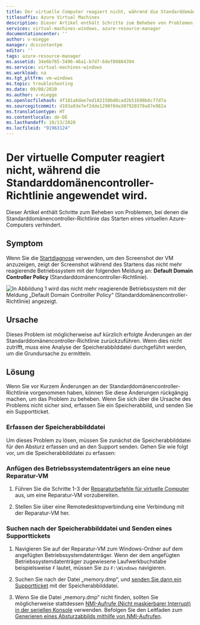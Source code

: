 ```yaml
---
title: Der virtuelle Computer reagiert nicht, während die Standarddomänencontroller-Richtlinie angewendet wird.
titlesuffix: Azure Virtual Machines
description: Dieser Artikel enthält Schritte zum Beheben von Problemen, bei denen die Standarddomänencontroller-Richtlinie das Starten einer Azure-VM verhindert.
services: virtual-machines-windows, azure-resource-manager
documentationcenter: ''
author: v-miegge
manager: dcscontentpm
editor: ''
tags: azure-resource-manager
ms.assetid: 34e6b765-3496-46a1-b7d7-6def00884394
ms.service: virtual-machines-windows
ms.workload: na
ms.tgt_pltfrm: vm-windows
ms.topic: troubleshooting
ms.date: 09/08/2020
ms.author: v-miegge
ms.openlocfilehash: 4f181a6dee7ed182150bd0cad2b51690b6c77d7a
ms.sourcegitcommit: d103a93e7ef2dde1298f04e307920378a87e982a
ms.translationtype: HT
ms.contentlocale: de-DE
ms.lasthandoff: 10/13/2020
ms.locfileid: "91963124"
---
```

# <a name="vm-is-unresponsive-while-applying-default-domain-controllers-policy"></a>Der virtuelle Computer reagiert nicht, während die Standarddomänencontroller-Richtlinie angewendet wird.

Dieser Artikel enthält Schritte zum Beheben von Problemen, bei denen die Standarddomänencontroller-Richtlinie das Starten eines virtuellen Azure-Computers verhindert.

## <a name="symptom"></a>Symptom

Wenn Sie die [Startdiagnose](./boot-diagnostics.md) verwenden, um den Screenshot der VM anzuzeigen, zeigt der Screenshot während des Startens das nicht mehr reagierende Betriebssystem mit der folgenden Meldung an: **Default Domain Controller Policy** (Standarddomänencontroller-Richtlinie).

  ![In Abbildung 1 wird das nicht mehr reagierende Betriebssystem mit der Meldung „Default Domain Controller Policy“ (Standarddomänencontroller-Richtlinie) angezeigt.](./media/vm-unresponsive-domain-controllers-policy/1-default-domain-controllers-policy.png)

## <a name="cause"></a>Ursache

Dieses Problem ist möglicherweise auf kürzlich erfolgte Änderungen an der Standarddomänencontroller-Richtlinie zurückzuführen. Wenn dies nicht zutrifft, muss eine Analyse der Speicherabbilddatei durchgeführt werden, um die Grundursache zu ermitteln.

## <a name="solution"></a>Lösung

Wenn Sie vor Kurzem Änderungen an der Standarddomänencontroller-Richtlinie vorgenommen haben, können Sie diese Änderungen rückgängig machen, um das Problem zu beheben. Wenn Sie sich über die Ursache des Problems nicht sicher sind, erfassen Sie ein Speicherabbild, und senden Sie ein Supportticket.

### <a name="collect-the-memory-dump-file"></a>Erfassen der Speicherabbilddatei

Um dieses Problem zu lösen, müssen Sie zunächst die Speicherabbilddatei für den Absturz erfassen und an den Support senden. Gehen Sie wie folgt vor, um die Speicherabbilddatei zu erfassen:

### <a name="attach-the-os-disk-to-a-new-repair-vm"></a>Anfügen des Betriebssystemdatenträgers an eine neue Reparatur-VM

1. Führen Sie die Schritte 1-3 der [Reparaturbefehle für virtuelle Computer](./repair-windows-vm-using-azure-virtual-machine-repair-commands.md) aus, um eine Reparatur-VM vorzubereiten.

1. Stellen Sie über eine Remotedesktopverbindung eine Verbindung mit der Reparatur-VM her.

### <a name="locate-the-dump-file-and-submit-a-support-ticket"></a>Suchen nach der Speicherabbilddatei und Senden eines Supporttickets

1. Navigieren Sie auf der Reparatur-VM zum Windows-Ordner auf dem angefügten Betriebssystemdatenträger. Wenn der dem angefügten Betriebssystemdatenträger zugewiesene Laufwerkbuchstabe beispielsweise `F` lautet, müssen Sie zu `F:\Windows` navigieren.

1. Suchen Sie nach der Datei „memory.dmp“, und [senden Sie dann ein Supportticket](https://portal.azure.com/?#blade/Microsoft_Azure_Support/HelpAndSupportBlade) mit der Speicherabbilddatei.

1. Wenn Sie die Datei „memory.dmp“ nicht finden, sollten Sie möglicherweise stattdessen [NMI-Aufrufe (Nicht maskierbarer Interrupt) in der seriellen Konsole](./serial-console-windows.md#use-the-serial-console-for-nmi-calls) verwenden. Befolgen Sie den Leitfaden zum [Generieren eines Absturzabbilds mithilfe von NMI-Aufrufen](/windows/client-management/generate-kernel-or-complete-crash-dump).